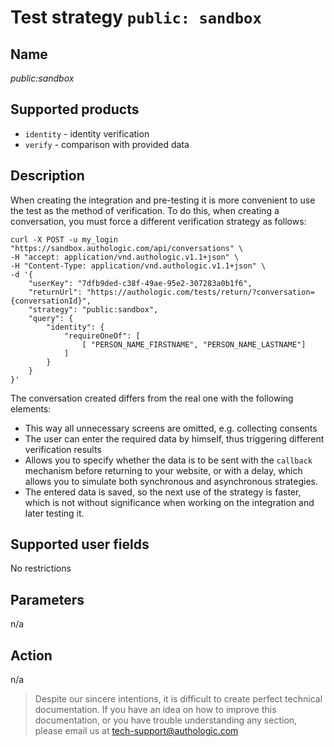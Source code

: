 # Test strategy `public: sandbox`

## Name
*public:sandbox*

## Supported products
- `identity` - identity verification
- `verify` - comparison with provided data

## Description
When creating the integration and pre-testing it is more convenient to use the test as the method of verification. 
To do this, when creating a conversation, you must force a different verification strategy as follows:

```shell
curl -X POST -u my_login "https://sandbox.authologic.com/api/conversations" \
-H "accept: application/vnd.authologic.v1.1+json" \
-H "Content-Type: application/vnd.authologic.v1.1+json" \
-d '{
	"userKey": "7dfb9ded-c38f-49ae-95e2-307283a0b1f6",
	"returnUrl": "https://authologic.com/tests/return/?conversation={conversationId}",
	"strategy": "public:sandbox",
	"query": {
		"identity": {
			"requireOneOf": [
				[ "PERSON_NAME_FIRSTNAME", "PERSON_NAME_LASTNAME"]
			]
		}
	}
}'
```

The conversation created differs from the real one with the following elements:

- This way all unnecessary screens are omitted, e.g. collecting consents
- The user can enter the required data by himself, thus triggering different verification results
- Allows you to specify whether the data is to be sent with the `callback` mechanism before returning to your website, or with a delay, which allows you to simulate both synchronous and asynchronous strategies. 
- The entered data is saved, so the next use of the strategy is faster, which is not without significance when working on the integration and later testing it.

## Supported user fields
No restrictions

## Parameters
n/a

## Action
n/a

<!-- theme: info -->
>
> Despite our sincere intentions, it is difficult to create perfect technical documentation.
> If you have an idea on how to improve this documentation, or you have trouble understanding any section,
> please email us at tech-support@authologic.com
